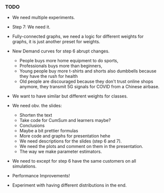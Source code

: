 ### TODO

* We need multiple experiments.
* Step 7: We need it.
* Fully-connected graphs, we need a logic for different weights for graphs, it is just another preset for weights.
* New Demand curves for step 6 abrupt changes.
  * People buys more home equipment to do sports, 
  * Professionals buys more than beginners,
  * Young people buy more t-shirts and shorts also dumbbells because they have the rush for health
  * Old people are discouraged because they don't trust online shops anymore, they transmit 5G signals for COVID from a Chinese airbase.

* We want to have similar but different weights for classes.
* We need obv. the slides:
    * Shorten the text
    * Take code for CumSum and learners maybe?
    * Conclusions
    * Maybe a bit prettier formulas
    * More code and graphs for presentation hehe
    * We need descriptions for the slides (step 6 and 7).
    * We need the plots and comment on them in the presentation.
    * The way we make parameter estimators.
* We need to except for step 6 have the same customers on all simulations.
* Performance Improvements!
* Experiment with having different distributions in the end.

